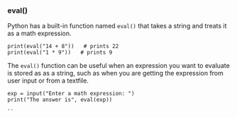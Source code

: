 ### eval()

Python has a built-in function named `eval()` that takes a string and treats it as a math expression.

```
print(eval("14 + 8"))   # prints 22
print(eval("1 * 9"))   # prints 9

```

The `eval()` function can be useful when an expression you want to evaluate is stored as as a string, such as when you are getting the expression from user input or from a textfile.

```
exp = input("Enter a math expression: ")
print("The answer is", eval(exp))

``
 
